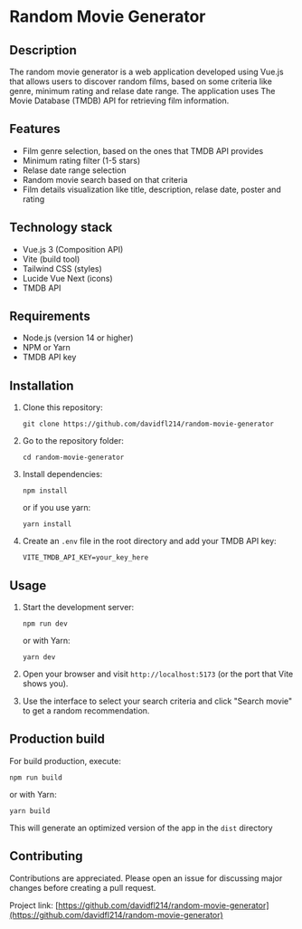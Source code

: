 # Random Movie Generator

## Description

The random movie generator is a web application developed using Vue.js that allows users to discover random films, based on some criteria like genre, minimum rating and relase date range. The application uses The Movie Database (TMDB) API for retrieving film information.

## Features

- Film genre selection, based on the ones that TMDB API provides
- Minimum rating filter (1-5 stars)
- Relase date range selection
- Random movie search based on that criteria
- Film details visualization like title, description, relase date, poster and rating

## Technology stack

- Vue.js 3 (Composition API)
- Vite (build tool)
- Tailwind CSS (styles)
- Lucide Vue Next (icons)
- TMDB API

## Requirements

- Node.js (version 14 or higher)
- NPM or Yarn
- TMDB API key

## Installation

1. Clone this repository:
   ```
   git clone https://github.com/davidfl214/random-movie-generator
   ```

2. Go to the repository folder:
   ```
   cd random-movie-generator
   ```

3. Install dependencies:
   ```
   npm install
   ```
   or if you use yarn:
   ```
   yarn install
   ```

4. Create an `.env` file in the root directory and add your TMDB API key:
   ```
   VITE_TMDB_API_KEY=your_key_here
   ```

## Usage

1. Start the development server:
   ```
   npm run dev
   ```
   or with Yarn:
   ```
   yarn dev
   ```

2. Open your browser and visit `http://localhost:5173` (or the port that Vite shows you).

3. Use the interface to select your search criteria and click "Search movie" to get a random recommendation.

## Production build

For build production, execute:

```
npm run build
```
or with Yarn: 
```
yarn build
```

This will generate an optimized version of the app in the `dist` directory

## Contributing

Contributions are appreciated. Please open an issue for discussing major changes before creating a pull request.

Project link: [https://github.com/davidfl214/random-movie-generator](https://github.com/davidfl214/random-movie-generator)